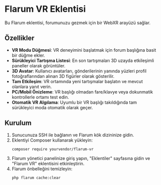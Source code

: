 # Flarum VR Eklentisi

Bu Flarum eklentisi, forumunuzu gezmek için bir WebXR arayüzü sağlar.

## Özellikler

- **VR Modu Düğmesi**: VR deneyimini başlatmak için forum başlığına basit bir düğme ekler.
- **Sürükleyici Tartışma Listesi**: En son tartışmaları 3D uzayda etkileşimli paneller olarak görüntüler.
- **3D Avatar**: Kullanıcı avatarları, gönderilerinin yanında yüzleri profil fotoğraflarından alınan 3D figürler olarak gösterilir.
- **Tam Etkileşim**: VR ortamında yeni tartışmalar başlatın ve mevcut olanlara yanıt verin.
- **PC/Mobil Önizleme**: VR başlığı olmadan fare/klavye veya dokunmatik kontrollerle ortamı test edin.
- **Otomatik VR Algılama**: Uyumlu bir VR başlığı takıldığında tam sürükleyici moda otomatik olarak geçer.

## Kurulum

1. Sunucunuza SSH ile bağlanın ve Flarum kök dizininize gidin.
2. Eklentiyi Composer kullanarak yükleyin:
   ```bash
   composer require yourvendor/flarum-vr
   ```
3. Flarum yönetici panelinize giriş yapın, "Eklentiler" sayfasına gidin ve "Flarum VR" eklentisini etkinleştirin.
4. Flarum önbelleğini temizleyin:
   ```bash
   php flarum cache:clear
   ```